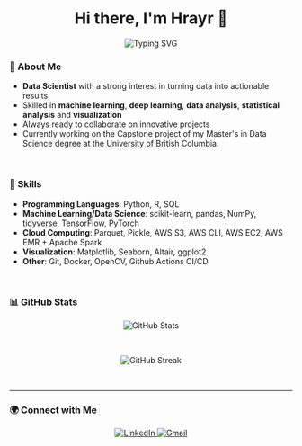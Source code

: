 <h1 align="center">Hi there, I'm Hrayr 👋</h1>

<p align="center">
  <img src="https://readme-typing-svg.herokuapp.com?font=Fira+Code&duration=2000&pause=1000&color=F7931E&center=true&vCenter=true&width=435&lines=Data+Scientist;Machine+Learning+Engineer" alt="Typing SVG" />
</p>


### 🚀 About Me

- **Data Scientist** with a strong interest in turning data into actionable results  
- Skilled in **machine learning**, **deep learning**, **data analysis**, **statistical analysis** and **visualization**  
- Always ready to collaborate on innovative projects  
- Currently working on the Capstone project of my Master's in Data Science degree at the University of British Columbia.

<br>


### 💼 Skills

- **Programming Languages**: Python, R, SQL  
- **Machine Learning/Data Science**: scikit-learn, pandas, NumPy, tidyverse, TensorFlow, PyTorch
- **Cloud Computing**: Parquet, Pickle, AWS S3, AWS CLI, AWS EC2, AWS EMR + Apache Spark
- **Visualization**: Matplotlib, Seaborn, Altair, ggplot2
- **Other**: Git, Docker, OpenCV, Github Actions CI/CD

<br>

### 📊 GitHub Stats

<p align="center">
  <img src="https://github-readme-stats.vercel.app/api?username=HrayrMuradyan&show_icons=true&theme=dracula&count_private=true" alt="GitHub Stats" />
</p>
<br>
<p align="center">
  <img src="https://streak-stats.demolab.com?user=HrayrMuradyan&theme=radical&hide_border=false" alt="GitHub Streak" />
</p>
<br>

---

### 🌍 Connect with Me

<p align="center">
  <a href="https://www.linkedin.com/in/hrayr-muradyan/" target="_blank">
    <img alt="LinkedIn" src="https://img.shields.io/badge/LinkedIn-0077B5.svg?&style=for-the-badge&logo=linkedin&logoColor=white" />
  </a>
  <a href="mailto:hrayrmuradyan20@gmail.com" target="_blank">
    <img alt="Gmail" src="https://img.shields.io/badge/Gmail-D14836?&style=for-the-badge&logo=gmail&logoColor=white" />
  </a>
<!--   <a href="https://YOUR_PORTFOLIO.com" target="_blank">
    <img alt="Portfolio" src="https://img.shields.io/badge/Portfolio-000000?&style=for-the-badge&logo=About.me&logoColor=white" />
  </a> -->
</p>

